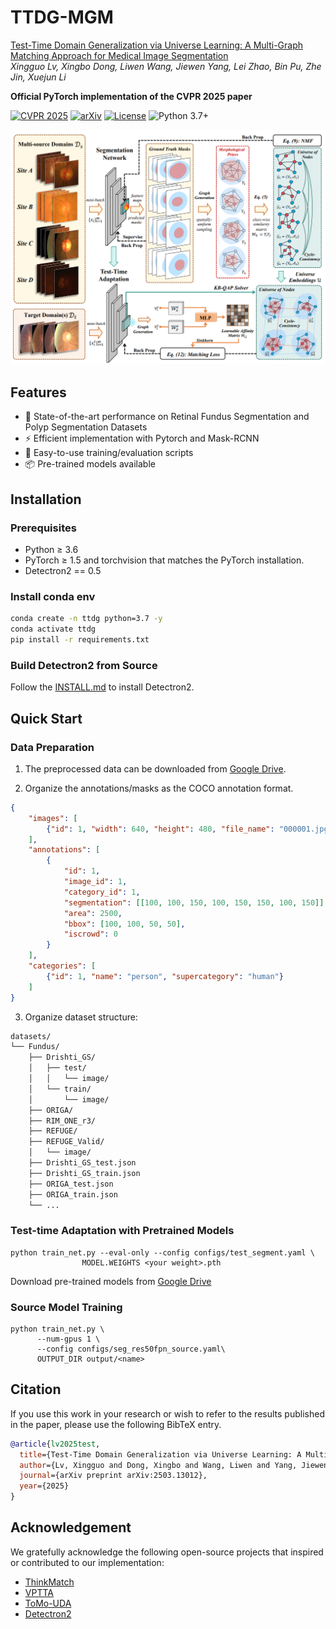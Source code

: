 # TTDG-MGM 
[Test-Time Domain Generalization via Universe Learning: A Multi-Graph Matching Approach for Medical Image Segmentation](https://arxiv.org/abs/2503.13012)  
*Xingguo Lv, Xingbo Dong, Liwen Wang, Jiewen Yang, Lei Zhao, Bin Pu, Zhe Jin, Xuejun Li*

**Official PyTorch implementation of the CVPR 2025 paper** 

[![CVPR 2025](https://img.shields.io/badge/CVPR-2025-8A2BE2)](https://cvpr.thecvf.com/)
[![arXiv](https://img.shields.io/badge/arXiv-2503.13012-orange)](https://arxiv.org/abs/2503.13012)
[![License](https://img.shields.io/badge/License-Apache%202.0-blue)](LICENSE)
![Python 3.7+](https://img.shields.io/badge/Python-3.7%2B-green)



![Teaser Image](pic/pipeline.png)  

## Features
- 🚀 State-of-the-art performance on Retinal Fundus Segmentation and Polyp Segmentation Datasets
- ⚡ Efficient implementation with Pytorch and Mask-RCNN
- 🔧 Easy-to-use training/evaluation scripts
- 📦 Pre-trained models available

## Installation

### Prerequisites

- Python ≥ 3.6
- PyTorch ≥ 1.5 and torchvision that matches the PyTorch installation.
- Detectron2 == 0.5

### Install conda env
```bash
conda create -n ttdg python=3.7 -y
conda activate ttdg
pip install -r requirements.txt
```
 
### Build Detectron2 from Source

Follow the [INSTALL.md](https://github.com/facebookresearch/detectron2/blob/master/INSTALL.md) to install Detectron2.

## Quick Start

### Data Preparation
1. The preprocessed data can be downloaded from [Google Drive](https://drive.google.com/drive/folders/1axgu3-65un-wA_1OH-tQIUIEHEDrnS_-).

2. Organize the annotations/masks as the COCO annotation format.
```json
{
    "images": [
        {"id": 1, "width": 640, "height": 480, "file_name": "000001.jpg"}
    ],
    "annotations": [
        {
            "id": 1,
            "image_id": 1,
            "category_id": 1,
            "segmentation": [[100, 100, 150, 100, 150, 150, 100, 150]],
            "area": 2500,
            "bbox": [100, 100, 50, 50],
            "iscrowd": 0
        }
    ],
    "categories": [
        {"id": 1, "name": "person", "supercategory": "human"}
    ]
}
```

3. Organize dataset structure:
```txt
datasets/
└── Fundus/
    ├── Drishti_GS/                
    │   ├── test/
    │   │   └── image/                        
    │   └── train/
    │       └── image/                      
    ├── ORIGA/
    ├── RIM_ONE_r3/                             
    ├── REFUGE/                                       
    ├── REFUGE_Valid/
    │   └── image/                                                    
    ├── Drishti_GS_test.json      
    ├── Drishti_GS_train.json
    ├── ORIGA_test.json
    ├── ORIGA_train.json
    └── ...
```
   

### Test-time Adaptation with Pretrained Models
```shell
python train_net.py --eval-only --config configs/test_segment.yaml \
                MODEL.WEIGHTS <your weight>.pth
```
Download pre-trained models from [Google Drive](https://drive.google.com/drive/folders/1guHL8ykDFBWzZu6oXDmvU2hNw3UGsH7f?usp=sharing)

### Source Model Training
```shell
python train_net.py \
      --num-gpus 1 \
      --config configs/seg_res50fpn_source.yaml\
      OUTPUT_DIR output/<name>
```

## Citation

If you use this work in your research or wish to refer to the results published in the paper, please use the following BibTeX entry.
```BibTeX
@article{lv2025test,
  title={Test-Time Domain Generalization via Universe Learning: A Multi-Graph Matching Approach for Medical Image Segmentation},
  author={Lv, Xingguo and Dong, Xingbo and Wang, Liwen and Yang, Jiewen and Zhao, Lei and Pu, Bin and Jin, Zhe and Li, Xuejun},
  journal={arXiv preprint arXiv:2503.13012},
  year={2025}
}
```

## Acknowledgement
We gratefully acknowledge the following open-source projects that inspired or contributed to our implementation:
- [ThinkMatch](https://github.com/Thinklab-SJTU/ThinkMatch)
- [VPTTA](https://github.com/Chen-Ziyang/VPTTA)
- [ToMo-UDA](https://github.com/xmed-lab/ToMo-UDA)
- [Detectron2](https://github.com/facebookresearch/detectron2)



